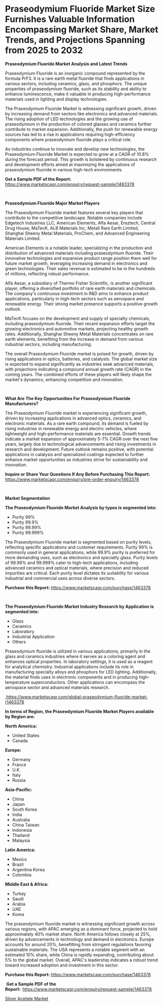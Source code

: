 <p><h1>Praseodymium Fluoride Market Size Furnishes Valuable Information Encompassing Market Share, Market Trends, and Projections Spanning from 2025 to 2032</h1></p><p><strong>Praseodymium Fluoride Market Analysis and Latest Trends</strong></p>
<p><p>Praseodymium Fluoride is an inorganic compound represented by the formula PrF3. It is a rare earth metal fluoride that finds applications in various sectors, including ceramics, glass, and phosphors. The unique properties of praseodymium fluoride, such as its stability and ability to enhance luminescence, make it valuable in producing high-performance materials used in lighting and display technologies.</p><p>The Praseodymium Fluoride Market is witnessing significant growth, driven by increasing demand from sectors like electronics and advanced materials. The rising adoption of LED technologies and the growing use of praseodymium in the production of colored glasses and ceramics further contribute to market expansion. Additionally, the push for renewable energy sources has led to a rise in applications requiring high-efficiency components where praseodymium fluoride plays a critical role.</p><p>As industries continue to innovate and develop new technologies, the Praseodymium Fluoride Market is expected to grow at a CAGR of 10.8% during the forecast period. This growth is bolstered by continuous research and development efforts aimed at maximizing the applications of praseodymium fluoride in various high-tech environments.</p></p>
<p><strong>Get a Sample PDF of the Report:&nbsp;</strong> <a href="https://www.marketscagr.com/enquiry/request-sample/1463378?utm_campaign=3440&utm_medium=2&utm_source=Github&utm_content=ia&utm_term=01042025&utm_id=praseodymium-fluoride">https://www.marketscagr.com/enquiry/request-sample/1463378</a></p>
<p>&nbsp;</p>
<p><strong>Praseodymium Fluoride Major Market Players</strong></p>
<p><p>The Praseodymium Fluoride market features several key players that contribute to the competitive landscape. Notable companies include Edgetech Industries LLC, American Elements, Alfa Aesar, Ereztech, Central Drug House, MaTecK, ALB Materials Inc, Metall Rare Earth Limited, Shanghai Sheeny Metal Materials, ProChem, and Advanced Engineering Materials Limited.</p><p>American Elements is a notable leader, specializing in the production and distribution of advanced materials including praseodymium fluoride. Their innovative technologies and expansive product range position them well for future market growth, leveraging increasing demand in electronics and green technologies. Their sales revenue is estimated to be in the hundreds of millions, reflecting robust performance.</p><p>Alfa Aesar, a subsidiary of Thermo Fisher Scientific, is another significant player, offering a diversified portfolio of rare earth materials and chemicals. The company's continuous investment in R&D aims to enhance product applications, particularly in high-tech sectors such as aerospace and renewable energy. Their strong market presence supports a positive growth outlook.</p><p>MaTecK focuses on the development and supply of specialty chemicals, including praseodymium fluoride. Their recent expansion efforts target the growing electronics and automotive markets, projecting healthy growth rates. Additionally, Shanghai Sheeny Metal Materials concentrates on rare earth elements, benefiting from the increase in demand from various industrial sectors, including manufacturing.</p><p>The overall Praseodymium Fluoride market is poised for growth, driven by rising applications in optics, batteries, and catalysts. The global market size is expected to expand significantly as industries seek advanced materials, with projections indicating a compound annual growth rate (CAGR) in the coming years. The combined efforts of these players will likely shape the market's dynamics, enhancing competition and innovation.</p></p>
<p>&nbsp;</p>
<p><strong>What Are The Key Opportunities For Praseodymium Fluoride Manufacturers?</strong></p>
<p><p>The Praseodymium Fluoride market is experiencing significant growth, driven by increasing applications in advanced optics, ceramics, and electronic materials. As a rare earth compound, its demand is fueled by rising industries in renewable energy and electric vehicles, where lightweight and high-performance materials are essential. Growth trends indicate a market expansion of approximately 5-7% CAGR over the next five years, largely due to technological advancements and rising investments in research and development. Future outlook remains positive, with potential applications in catalysis and specialized coatings expected to further enhance market opportunities as industries strive for sustainability and innovation.</p></p>
<p><strong>Inquire or Share Your Questions If Any Before Purchasing This Report:</strong> <a href="https://www.marketscagr.com/enquiry/pre-order-enquiry/1463378?utm_campaign=3440&utm_medium=2&utm_source=Github&utm_content=ia&utm_term=01042025&utm_id=praseodymium-fluoride">https://www.marketscagr.com/enquiry/pre-order-enquiry/1463378</a></p>
<p>&nbsp;</p>
<p><strong>Market Segmentation</strong></p>
<p><strong>The Praseodymium Fluoride Market Analysis by types is segmented into:</strong></p>
<p><ul><li>Purity 99%</li><li>Purity 99.9%</li><li>Purity 99.99%</li><li>Purity 99.999%</li></ul></p>
<p><p>The Praseodymium Fluoride market is segmented based on purity levels, reflecting specific applications and customer requirements. Purity 99% is commonly used in general applications, while 99.9% purity is preferred for more demanding uses, such as electronics and specialty glass. Purity levels of 99.99% and 99.999% cater to high-tech applications, including advanced ceramics and optical materials, where precision and reduced impurities are critical. Each purity level dictates its suitability for various industrial and commercial uses across diverse sectors.</p></p>
<p><strong>Purchase this Report:&nbsp;</strong><a href="https://www.marketscagr.com/purchase/1463378?utm_campaign=3440&utm_medium=2&utm_source=Github&utm_content=ia&utm_term=01042025&utm_id=praseodymium-fluoride">https://www.marketscagr.com/purchase/1463378</a></p>
<p>&nbsp;</p>
<p><strong>The Praseodymium Fluoride Market Industry Research by Application is segmented into:</strong></p>
<p><ul><li>Glass</li><li>Ceramics</li><li>Laboratory</li><li>Industrial Application</li><li>Others</li></ul></p>
<p><p>Praseodymium fluoride is utilized in various applications, primarily in the glass and ceramics industries where it serves as a coloring agent and enhances optical properties. In laboratory settings, it is used as a reagent for analytical chemistry. Industrial applications include its role in manufacturing specialty alloys and phosphors for LED lighting. Additionally, the material finds uses in electronic components and in producing high-temperature superconductors. Other applications can encompass the aerospace sector and advanced materials research.</p></p>
<p><a href="https://www.marketscagr.com/global-praseodymium-fluoride-market-r1463378?utm_campaign=3440&utm_medium=2&utm_source=Github&utm_content=ia&utm_term=01042025&utm_id=praseodymium-fluoride">&nbsp;https://www.marketscagr.com/global-praseodymium-fluoride-market-r1463378</a></p>
<p><strong>In terms of Region, the Praseodymium Fluoride Market Players available by Region are:</strong></p>
<p>
    <p> <strong> North America: </strong>
        <ul>
            <li>United States</li>
            <li>Canada</li>
        </ul>
        </p> 
    <p> <strong> Europe: </strong>
        <ul>
            <li>Germany</li>
            <li>France</li>
            <li>U.K.</li>
            <li>Italy</li>
            <li>Russia</li>
        </ul>
        </p> 
    <p> <strong> Asia-Pacific: </strong>
        <ul>
            <li>China</li>
            <li>Japan</li>
            <li>South Korea</li>
            <li>India</li>
            <li>Australia</li>
            <li>China Taiwan</li>
            <li>Indonesia</li>
            <li>Thailand</li>
            <li>Malaysia</li>
        </ul>
        </p> 
    <p> <strong> Latin America: </strong>
        <ul>
            <li>Mexico</li>
            <li>Brazil</li>
            <li>Argentina Korea</li>
            <li>Colombia</li>
        </ul>
        </p> 
    <p> <strong> Middle East & Africa: </strong>
        <ul>
            <li>Turkey</li>
            <li>Saudi</li>
            <li>Arabia</li>
            <li>UAE</li>
            <li>Korea</li>
        </ul>
    </p>
    </p>
<p><p>The praseodymium fluoride market is witnessing significant growth across various regions, with APAC emerging as a dominant force, projected to hold approximately 40% market share. North America follows closely at 25%, driven by advancements in technology and demand in electronics. Europe accounts for around 20%, benefitting from stringent regulations favoring sustainable materials. The USA represents a notable segment with an estimated 10% share, while China is rapidly expanding, contributing about 5% to the global market. Overall, APAC's leadership indicates a robust trend toward increased adoption and investment in this sector.</p></p>
<p><strong>Purchase this Report: </strong><a href="https://www.marketscagr.com/purchase/1463378?utm_campaign=3440&utm_medium=2&utm_source=Github&utm_content=ia&utm_term=01042025&utm_id=praseodymium-fluoride">https://www.marketscagr.com/purchase/1463378</a></p>
<p>&nbsp;<strong>Get a Sample PDF of the Report:&nbsp;&nbsp;</strong><a href="https://www.marketscagr.com/enquiry/request-sample/1463378?utm_campaign=3440&utm_medium=2&utm_source=Github&utm_content=ia&utm_term=01042025&utm_id=praseodymium-fluoride">https://www.marketscagr.com/enquiry/request-sample/1463378</a></p>
<p><strong></strong></p>
<p><p><a href="https://github.com/wyettillesr4/Market-Research-Report-List-1/blob/main/silver-acetate-market.md?utm_campaign=3440&utm_medium=2&utm_source=Github&utm_content=ia&utm_term=01042025&utm_id=praseodymium-fluoride">Silver Acetate Market</a></p></p>